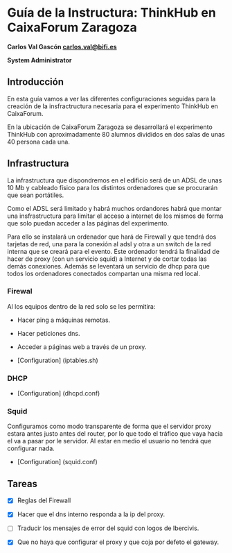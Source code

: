 # Guía de la Instructura: ThinkHub en CaixaForum Zaragoza

**Carlos Val Gascón carlos.val@bifi.es**

**System Administrator**

## Introducción
En esta guía vamos a ver las diferentes configuraciones seguidas para 
la creación de la insfractructura necesaria para el experimento 
ThinkHub en CaixaForum.

En la ubicación de CaixaForum Zaragoza se desarrollará el experimento 
ThinkHub con aproximadamente 80 alumnos divididos en dos salas de unas 
40 persona cada una.

## Infrastructura
La infrastructura que dispondremos en el edificio será de un ADSL de 
unas 10 Mb y cableado físico para los distintos ordenadores que se 
procurarán que sean portátiles.

Como el ADSL será limitado y habrá muchos ordandores habrá que montar una 
insfrastructura para limitar el acceso a internet de los mismos de forma 
que solo puedan acceder a las páginas del experimento.

Para ello se instalará un ordenador que hará de Firewall y que tendrá dos 
tarjetas de red, una para la conexión al adsl y otra a un switch de la 
red interna que se creará para el evento. Este ordenador tendrá la finalidad 
de hacer de proxy (con un servicio squid) a Internet y de cortar todas las 
demás conexiones. Además se leventará un servicio de dhcp para que todos los 
ordenadores conectados compartan una misma red local.

### Firewal
Al los equipos dentro de la red solo se les permitira:
 - Hacer ping a máquinas remotas.
 - Hacer peticiones dns.
 - Acceder a páginas web a través de un proxy.

 - [Configuration] (iptables.sh)

### DHCP
 - [Configuration] (dhcpd.conf)

### Squid
Configuramos como modo transparente de forma que el servidor proxy estara antes 
justo antes del router, por lo que todo el tráfico que vaya hacia el va a pasar
por le servidor. Al estar en medio el usuario no tendrá que configurar nada.
 - [Configuration] (squid.conf)

## Tareas
- [X] Reglas del Firewall
- [X] Hacer que el dns interno responda a la ip del proxy.
- [ ] Traducir los mensajes de error del squid con logos de Ibercivis.
- [X] Que no haya que configurar el proxy y que coja por defeto el gateway.

